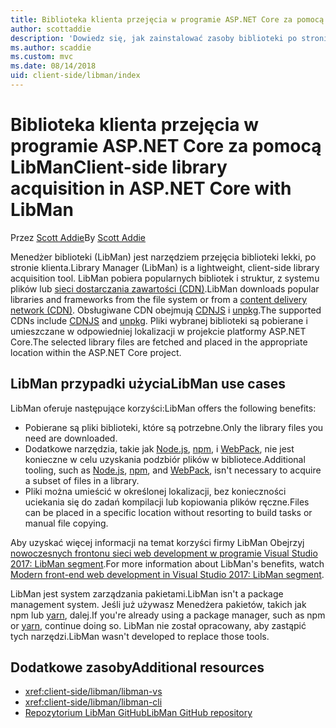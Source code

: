 ```yaml
---
title: Biblioteka klienta przejęcia w programie ASP.NET Core za pomocą LibMan
author: scottaddie
description: 'Dowiedz się, jak zainstalować zasoby biblioteki po stronie klienta w projektach programu ASP.NET Core za pomocą Menedżera biblioteki (LibMan).'
ms.author: scaddie
ms.custom: mvc
ms.date: 08/14/2018
uid: client-side/libman/index
---
```

# <a name="client-side-library-acquisition-in-aspnet-core-with-libman"></a><span data-ttu-id="50e5e-103">Biblioteka klienta przejęcia w programie ASP.NET Core za pomocą LibMan</span><span class="sxs-lookup"><span data-stu-id="50e5e-103">Client-side library acquisition in ASP.NET Core with LibMan</span></span>

<span data-ttu-id="50e5e-104">Przez [Scott Addie](https://twitter.com/Scott_Addie)</span><span class="sxs-lookup"><span data-stu-id="50e5e-104">By [Scott Addie](https://twitter.com/Scott_Addie)</span></span>

<span data-ttu-id="50e5e-105">Menedżer biblioteki (LibMan) jest narzędziem przejęcia biblioteki lekki, po stronie klienta.</span><span class="sxs-lookup"><span data-stu-id="50e5e-105">Library Manager (LibMan) is a lightweight, client-side library acquisition tool.</span></span> <span data-ttu-id="50e5e-106">LibMan pobiera popularnych bibliotek i struktur, z systemu plików lub [sieci dostarczania zawartości (CDN)](https://wikipedia.org/wiki/Content_delivery_network).</span><span class="sxs-lookup"><span data-stu-id="50e5e-106">LibMan downloads popular libraries and frameworks from the file system or from a [content delivery network (CDN)](https://wikipedia.org/wiki/Content_delivery_network).</span></span> <span data-ttu-id="50e5e-107">Obsługiwane CDN obejmują [CDNJS](https://cdnjs.com/) i [unpkg](https://unpkg.com/#/).</span><span class="sxs-lookup"><span data-stu-id="50e5e-107">The supported CDNs include [CDNJS](https://cdnjs.com/) and [unpkg](https://unpkg.com/#/).</span></span> <span data-ttu-id="50e5e-108">Pliki wybranej biblioteki są pobierane i umieszczane w odpowiedniej lokalizacji w projekcie platformy ASP.NET Core.</span><span class="sxs-lookup"><span data-stu-id="50e5e-108">The selected library files are fetched and placed in the appropriate location within the ASP.NET Core project.</span></span>

## <a name="libman-use-cases"></a><span data-ttu-id="50e5e-109">LibMan przypadki użycia</span><span class="sxs-lookup"><span data-stu-id="50e5e-109">LibMan use cases</span></span>

<span data-ttu-id="50e5e-110">LibMan oferuje następujące korzyści:</span><span class="sxs-lookup"><span data-stu-id="50e5e-110">LibMan offers the following benefits:</span></span>

* <span data-ttu-id="50e5e-111">Pobierane są pliki biblioteki, które są potrzebne.</span><span class="sxs-lookup"><span data-stu-id="50e5e-111">Only the library files you need are downloaded.</span></span>
* <span data-ttu-id="50e5e-112">Dodatkowe narzędzia, takie jak [Node.js](https://nodejs.org), [npm](https://www.npmjs.com), i [WebPack](https://webpack.js.org), nie jest konieczne w celu uzyskania podzbiór plików w bibliotece.</span><span class="sxs-lookup"><span data-stu-id="50e5e-112">Additional tooling, such as [Node.js](https://nodejs.org), [npm](https://www.npmjs.com), and [WebPack](https://webpack.js.org), isn't necessary to acquire a subset of files in a library.</span></span>
* <span data-ttu-id="50e5e-113">Pliki można umieścić w określonej lokalizacji, bez konieczności uciekania się do zadań kompilacji lub kopiowania plików ręczne.</span><span class="sxs-lookup"><span data-stu-id="50e5e-113">Files can be placed in a specific location without resorting to build tasks or manual file copying.</span></span>

<span data-ttu-id="50e5e-114">Aby uzyskać więcej informacji na temat korzyści firmy LibMan Obejrzyj [nowoczesnych frontonu sieci web development w programie Visual Studio 2017: LibMan segment](https://channel9.msdn.com/Events/Build/2017/B8073#time=43m34s).</span><span class="sxs-lookup"><span data-stu-id="50e5e-114">For more information about LibMan's benefits, watch [Modern front-end web development in Visual Studio 2017: LibMan segment](https://channel9.msdn.com/Events/Build/2017/B8073#time=43m34s).</span></span>

<span data-ttu-id="50e5e-115">LibMan jest system zarządzania pakietami.</span><span class="sxs-lookup"><span data-stu-id="50e5e-115">LibMan isn't a package management system.</span></span> <span data-ttu-id="50e5e-116">Jeśli już używasz Menedżera pakietów, takich jak npm lub [yarn](https://yarnpkg.com), dalej.</span><span class="sxs-lookup"><span data-stu-id="50e5e-116">If you're already using a package manager, such as npm or [yarn](https://yarnpkg.com), continue doing so.</span></span> <span data-ttu-id="50e5e-117">LibMan nie został opracowany, aby zastąpić tych narzędzi.</span><span class="sxs-lookup"><span data-stu-id="50e5e-117">LibMan wasn't developed to replace those tools.</span></span>

## <a name="additional-resources"></a><span data-ttu-id="50e5e-118">Dodatkowe zasoby</span><span class="sxs-lookup"><span data-stu-id="50e5e-118">Additional resources</span></span>

* <xref:client-side/libman/libman-vs>
* <xref:client-side/libman/libman-cli>
* [<span data-ttu-id="50e5e-119">Repozytorium LibMan GitHub</span><span class="sxs-lookup"><span data-stu-id="50e5e-119">LibMan GitHub repository</span></span>](https://github.com/aspnet/LibraryManager)
